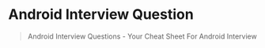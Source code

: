 # Android Interview Question
> Android Interview Questions - Your Cheat Sheet For Android Interview
